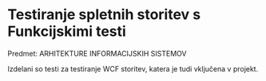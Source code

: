 # Testiranje spletnih storitev s Funkcijskimi testi
 
 Predmet: ARHITEKTURE INFORMACIJSKIH SISTEMOV
 
Izdelani so testi za testiranje WCF storitev, katera je tudi vključena v projekt.
